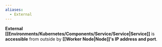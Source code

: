 ```yaml
---
aliases:
  - External
---
```

**External [[Environments/Kubernetes/Components/Service/Service|Service]]** is **accessible** from outside by **[[Worker Node|Node]]'s IP address and port**.
